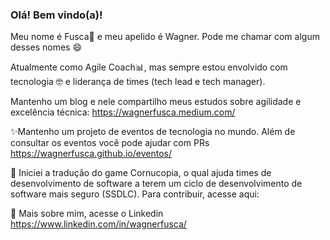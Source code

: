 ### Olá! Bem vindo(a)!

Meu nome é Fusca🚗 e meu apelido é Wagner. Pode me chamar com algum desses nomes 😄 

Atualmente como Agile Coach📊, mas sempre estou envolvido com tecnologia 🤓 e liderança de times (tech lead e tech manager). 

Mantenho um blog e nele compartilho meus estudos sobre agilidade e excelência técnica: https://wagnerfusca.medium.com/

✨Mantenho um projeto de eventos de tecnologia no mundo. Além de consultar os eventos você pode ajudar com PRs  https://wagnerfusca.github.io/eventos/

👾 Iniciei a tradução do game Cornucopia, o qual ajuda times de desenvolvimento de software a terem um ciclo de desenvolvimento de software mais seguro (SSDLC). Para contribuir, acesse aqui: 

👷 Mais sobre mim, acesse o Linkedin https://www.linkedin.com/in/wagnerfusca/

